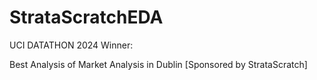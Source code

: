 # StrataScratchEDA
UCI DATATHON 2024 Winner:

Best Analysis of Market Analysis in Dublin [Sponsored by StrataScratch]
